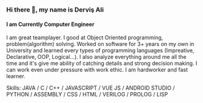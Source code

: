 ### Hi there 👋, my name is Derviş Ali
#### I am Currently Computer Engineer
I am great teamplayer. I good at Object Oriented programming, problem(algorithm) solving. Worked on software for 3+ years on my own in University and learned every types of programming languages (Impreative, Declarative, OOP, Logical...). I also analyze everything around me all the time and it's give me ability of catching details and strong decision making. I can work even under pressure with work ethic. I am hardworker and fast learner.

Skills: JAVA / C / C++ / JAVASCRIPT / VUE JS / ANDROID STUDIO / PYTHON / ASSEMBLY / CSS / HTML / VERILOG / PROLOG / LISP



